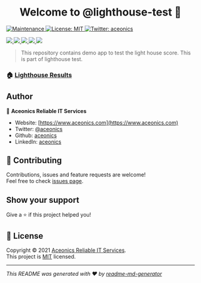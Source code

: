 <h1 align="center">Welcome to @lighthouse-test 👋</h1>
<p>
  <a href="https://github.com/lighthouse-test/angular-static/graphs/commit-activity" target="_blank">
    <img alt="Maintenance" src="https://img.shields.io/badge/Maintained%3F-yes-green.svg" />
  </a>
  <a href="https://github.com/lighthouse-test/angular-static/blob/main/LICENSE" target="_blank">
    <img alt="License: MIT" src="https://img.shields.io/github/license/@lighthouse-test/angular-static" />
  </a>
  <a href="https://twitter.com/aceonics" target="_blank">
    <img alt="Twitter: aceonics" src="https://img.shields.io/twitter/follow/aceonics.svg?style=social" />
  </a>
</p>

<p>
  <a href="https://lighthouse-test.github.io/angular-static/_lighthouse/_.report.html">
    <img src="https://lighthouse-test.github.io/angular-static/_lighthouse/_.performance.svg" />
    <img src="https://lighthouse-test.github.io/angular-static/_lighthouse/_.accessibility.svg" />
    <img src="https://lighthouse-test.github.io/angular-static/_lighthouse/_.best-practices.svg" />
    <img src="https://lighthouse-test.github.io/angular-static/_lighthouse/_.seo.svg" />
    <img src="https://lighthouse-test.github.io/angular-static/_lighthouse/_.pwa.svg" />
  </a>
</p>

> This repository contains demo app to test the light house score. This is part of lighthouse test.

### 🏠 [Lighthouse Results](https://lighthouse-test.github.io)

## Author

👤 **Aceonics Reliable IT Services**

- Website: [https://www.aceonics.com](https://www.aceonics.com)
- Twitter: [@aceonics](https://twitter.com/aceonics)
- Github: [aceonics](https://github.com/aceonics)
- LinkedIn: [aceonics](https://linkedin.com/company/aceonics)

## 🤝 Contributing

Contributions, issues and feature requests are welcome!<br />Feel free to check [issues page](https://github.com/lighthouse-test/lighthouse.github.io/issues).

## Show your support

Give a ⭐️ if this project helped you!

## 📝 License

Copyright © 2021 [Aceonics Reliable IT Services](https://www.aceonics.com).<br />
This project is [MIT](https://github.com/lighthouse-test/angular-static/blob/master/LICENSE) licensed.

---

_This README was generated with ❤️ by [readme-md-generator](https://github.com/kefranabg/readme-md-generator)_
